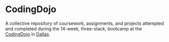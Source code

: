 # CodingDojo
A collective repository of coursework, assignments, and projects attempted and completed during the 14-week, three-stack, bootcamp at the [CodingDojo](http://www.codingdojo.com/) in [Dallas](http://www.codingdojo.com/dallas).

